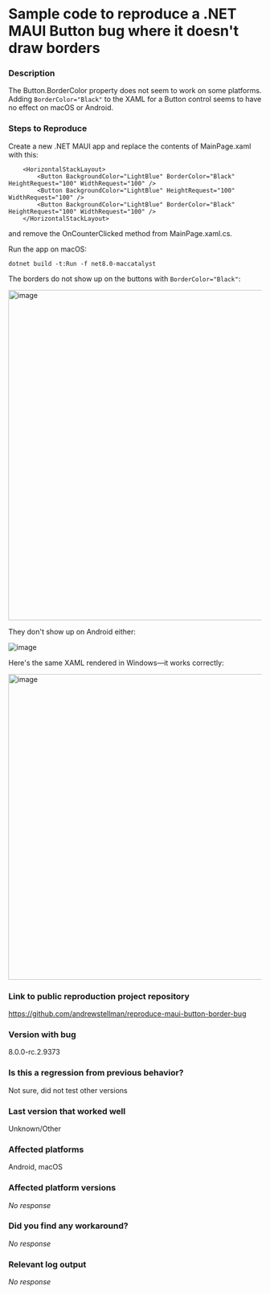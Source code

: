 # Sample code to reproduce a .NET MAUI Button bug where it doesn't draw borders

### Description

The Button.BorderColor property does not seem to work on some platforms. Adding `BorderColor="Black"` to the XAML for a Button control seems to have no effect on macOS or Android.

### Steps to Reproduce

Create a new .NET MAUI app and replace the contents of MainPage.xaml with this:

```
    <HorizontalStackLayout>
        <Button BackgroundColor="LightBlue" BorderColor="Black" HeightRequest="100" WidthRequest="100" />
        <Button BackgroundColor="LightBlue" HeightRequest="100" WidthRequest="100" />
        <Button BackgroundColor="LightBlue" BorderColor="Black" HeightRequest="100" WidthRequest="100" />
    </HorizontalStackLayout>
```

and remove the OnCounterClicked method from MainPage.xaml.cs. 


Run the app on macOS:

`dotnet build -t:Run -f net8.0-maccatalyst`

The borders do not show up on the buttons with `BorderColor="Black"`:

<img width="658" alt="image" src="https://github.com/dotnet/maui/assets/7516297/89e110a1-2af1-4fee-b240-bc7bdda41ceb">

They don't show up on Android either:

![image](https://github.com/dotnet/maui/assets/7516297/3f660045-d121-48ba-b31f-cb0ca7e3ed5a)

Here's the same XAML rendered in Windows—it works correctly:

<img width="609" alt="image" src="https://github.com/dotnet/maui/assets/7516297/1e522920-3c05-49fa-8600-0c32d0cc2370">


### Link to public reproduction project repository

https://github.com/andrewstellman/reproduce-maui-button-border-bug

### Version with bug

8.0.0-rc.2.9373

### Is this a regression from previous behavior?

Not sure, did not test other versions

### Last version that worked well

Unknown/Other

### Affected platforms

Android, macOS

### Affected platform versions

_No response_

### Did you find any workaround?

_No response_

### Relevant log output

_No response_
